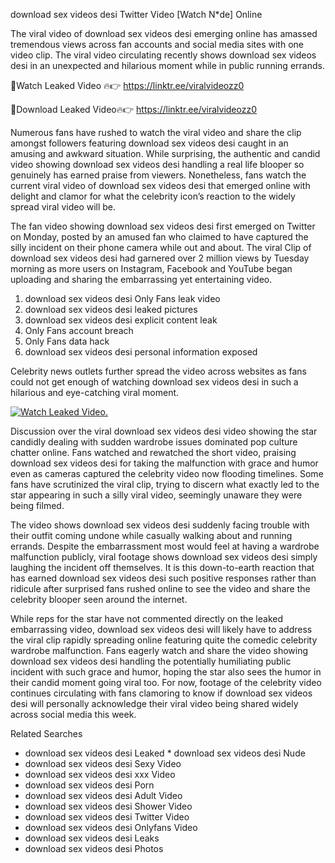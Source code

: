 ﻿download sex videos desi Twitter Video [Watch N*de] Online

The viral video of ﻿download sex videos desi emerging online has amassed tremendous views across fan accounts and social media sites with one video clip. The viral video circulating recently shows ﻿download sex videos desi in an unexpected and hilarious moment while in public running errands. 

🔴Watch Leaked Video 🔥👉  https://linktr.ee/viralvideozz0 

🔴Download Leaked Video🔥👉  https://linktr.ee/viralvideozz0 

Numerous fans have rushed to watch the viral video and share the clip amongst followers featuring ﻿download sex videos desi caught in an amusing and awkward situation. While surprising, the authentic and candid video showing ﻿download sex videos desi handling a real life blooper so genuinely has earned praise from viewers. Nonetheless, fans watch the current viral video of ﻿download sex videos desi that emerged online with delight and clamor for what the celebrity icon’s reaction to the widely spread viral video will be.

The fan video showing ﻿download sex videos desi first emerged on Twitter on Monday, posted by an amused fan who claimed to have captured the silly incident on their phone camera while out and about. The viral Clip of ﻿download sex videos desi had garnered over 2 million views by Tuesday morning as more users on Instagram, Facebook and YouTube began uploading and sharing the embarrassing yet entertaining video. 

1. ﻿download sex videos desi Only Fans leak video
2. ﻿download sex videos desi leaked pictures
3. ﻿download sex videos desi explicit content leak
4. Only Fans account breach
5. Only Fans data hack
6. ﻿download sex videos desi personal information exposed

Celebrity news outlets further spread the video across websites as fans could not get enough of watching ﻿download sex videos desi in such a hilarious and eye-catching viral moment. 

[![Watch Leaked Video.](https://miro.medium.com/v2/resize:fit:828/format:webp/1*cilzJN44JGOrTw9NJCrNHA.gif "Watch Leaked Video")](https://linktr.ee/viralvideozz0)

Discussion over the viral ﻿download sex videos desi video showing the star candidly dealing with sudden wardrobe issues dominated pop culture chatter online. Fans watched and rewatched the short video, praising ﻿download sex videos desi for taking the malfunction with grace and humor even as cameras captured the celebrity video now flooding timelines. Some fans have scrutinized the viral clip, trying to discern what exactly led to the star appearing in such a silly viral video, seemingly unaware they were being filmed.

The video shows ﻿download sex videos desi suddenly facing trouble with their outfit coming undone while casually walking about and running errands. Despite the embarrassment most would feel at having a wardrobe malfunction publicly, viral footage shows ﻿download sex videos desi simply laughing the incident off themselves. It is this down-to-earth reaction that has earned ﻿download sex videos desi such positive responses rather than ridicule after surprised fans rushed online to see the video and share the celebrity blooper seen around the internet.  

While reps for the star have not commented directly on the leaked embarrassing video, ﻿download sex videos desi will likely have to address the viral clip rapidly spreading online featuring quite the comedic celebrity wardrobe malfunction. Fans eagerly watch and share the video showing ﻿download sex videos desi handling the potentially humiliating public incident with such grace and humor, hoping the star also sees the humor in their candid moment going viral too. For now, footage of the celebrity video continues circulating with fans clamoring to know if ﻿download sex videos desi will personally acknowledge their viral video being shared widely across social media this week.

Related Searches
* ﻿download sex videos desi Leaked
﻿* download sex videos desi Nude
* ﻿download sex videos desi Sexy Video
* ﻿download sex videos desi xxx Video
* ﻿download sex videos desi Porn
* ﻿download sex videos desi Adult Video
* ﻿download sex videos desi Shower Video
* ﻿download sex videos desi Twitter Video
* ﻿download sex videos desi Onlyfans Video
* ﻿download sex videos desi Leaks
* ﻿download sex videos desi Photos
